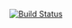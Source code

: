 [![Build Status](http://pi4.chux.net:9999/jenkins/job/CHUX/job/CompSci/job/puzzles/job/linked-list/badge/icon)](http://pi4.chux.net:9999/jenkins/job/CHUX/job/CompSci/job/puzzles/job/linked-list/)
